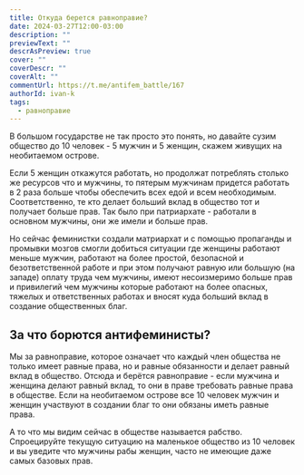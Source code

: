 ```yaml
---
title: Откуда берется равноправие?
date: 2024-03-27T12:00-03:00
description: ""
previewText: ""
descrAsPreview: true
cover: ""
coverDescr: ""
coverAlt: ""
commentUrl: https://t.me/antifem_battle/167
authorId: ivan-k
tags:
  - равноправие
---
```

В большом государстве не так просто это понять, но давайте сузим общество до 10 человек - 5 мужчин и 5 женщин, скажем живущих на необитаемом острове.

Если 5 женщин откажутся работать, но продолжат потреблять столько же ресурсов что и мужчины, то пятерым мужчинам придется работать в 2 раза больше чтобы обеспечить всех едой и всем необходимым. Соответственно, те кто делает больший вклад в общество тот и получает больше прав. Так было при патриархате - работали в основном мужчины, они же имели и больше прав.

Но сейчас феминистки создали матриархат и с помощью пропаганды и промывки мозгов смогли добиться ситуации где женщины работают меньше мужчин, работают на более простой, безопасной и безответственной работе и при этом получают равную или большую (на западе) оплату труда чем мужчины, имеют несоизмеримо больше прав и привилегий чем мужчины которые работают на более опасных, тяжелых и ответственных работах и вносят куда больший вклад в создание общественных благ.

## За что борются антифеминисты?

Мы за равноправие, которое означает что каждый член общества не только имеет равные права, но и равные обязанности и делает равный вклад в общество. Отсюда и берётся равноправие - если мужчина и женщина делают равный вклад, то они в праве требовать равные права в обществе. Если на необитаемом острове все 10 человек мужчин и женщин участвуют в создании благ то они обязаны иметь равные права.

А то что мы видим сейчас в обществе называется рабство. Спроецируйте текущую ситуацию на маленькое общество из 10 человек и вы уведите что мужчины рабы женщин, часто не имеющие даже самых базовых прав.
